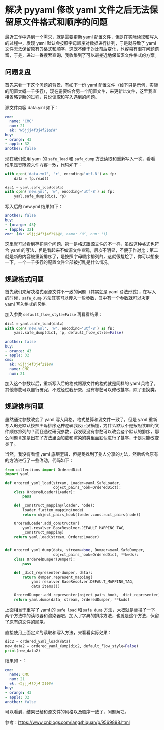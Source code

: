 # 解决 pyyaml 修改 yaml 文件之后无法保留原文件格式和顺序的问题

最近工作中遇到一个需求，就是需要更新 yaml 配置文件，但是在实际读取和写入的过程中，发现 yaml 默认会按照字母顺序对数据进行排列，于是就导致了 yaml 文件无法保留原有的格式和顺序，这既不便于对比前后变化，也容易有潜在问题遗留，于是，进过一番搜索查询，我收集到了可以最接近地保留源文件格式的方案。

## 问题复盘

首先来看一下这个问题的背景，有如下一份 yaml 配置文件（如下只是示例，实际的配置大概一千多行），现在需要结合另一个配置文件，来更新此文件，这里我直接省略更新的过程，只说读取和写入遇到的问题。

源文件内容 data.yml 如下：

```yaml
cmc:
  name: "CMC"
  num: 21
  ak: 'w5jjj4f3j4f2$$@#'
buy:
- orange: 43
- apple: 32
another: false
```

现在我们使用 yaml 的 `safe_load` 和 `safe_dump` 方法读取和重新写入一次，看看结果是否跟源文件内容一致，代码如下：

```python
with open('data.yml', 'r', encoding='utf-8') as fp:
    data = fp.read()

dic1 = yaml.safe_load(data)
with open('new.yml', 'w', encoding='utf-8') as fp:
    yaml.safe_dump(dic1, fp)
```

写入后的 new.yml 结果如下：

```yaml
another: false
buy:
- {orange: 43}
- {apple: 32}
cmc: {ak: w5jjj4f3j4f2$$@#, name: CMC, num: 21}
```

这里就可以看到存在两个问题，第一是格式跟源文件的不一样，虽然这种格式也符合 yaml 的写法，但是看起来不如源文件直观，层次不明显，不便于作对比；第二就是新的内容被重新排序了，是按照字母顺序排列的，这就很尴尬了，你可以想象一下，一个一千多行的配置文件全部被打乱是什么情况。

## 规避格式问题

首先我们来解决格式跟源文件不一致的问题（其实就是 yaml 语法形式），在写入的时候，`safe_dump` 方法其实可以传入一些参数，其中有一个参数就可以决定 yaml 写入格式的风格。

加入参数 `default_flow_style=False` 再看看结果：

```python
dic1 = yaml.safe_load(data)
with open('new.yml', 'w', encoding='utf-8') as fp:
    yaml.safe_dump(dic1, fp, default_flow_style=False)
```

```yaml
another: false
buy:
- orange: 43
- apple: 32
cmc:
  ak: w5jjj4f3j4f2$$@#
  name: CMC
  num: 21
```

加入这个参数以后，重新写入后的格式跟源文件的格式就是同样的 yaml 风格了，其他参数可以自行研究，不过经过我研究，没有参数可以修改排序，除了更换类。

## 规避排序问题

虽然通过参数改变了 yaml 写入风格，格式总算和源文件一致了，但是 yaml 重新写入的是默认按照字母排序这种逻辑我反正没搞懂，为什么默认不是按照读取的文件顺序排列的？而且通过研究参数，我发现没有参数可以改变这个默认的排序，那么问题肯定是出在了方法里面加载和渲染的类里面默认进行了排序，于是只能改变类了。

当然，我没有看懂 yaml 底层逻辑，但是我找到了别人分享的方法，然后结合原有的方法进行了一些改动，代码如下：

```python
from collections import OrderedDict
import yaml

def ordered_yaml_load(stream, Loader=yaml.SafeLoader,
                      object_pairs_hook=OrderedDict):
    class OrderedLoader(Loader):
        pass

    def _construct_mapping(loader, node):
        loader.flatten_mapping(node)
        return object_pairs_hook(loader.construct_pairs(node))

    OrderedLoader.add_constructor(
        yaml.resolver.BaseResolver.DEFAULT_MAPPING_TAG,
        _construct_mapping)
    return yaml.load(stream, OrderedLoader)


def ordered_yaml_dump(data, stream=None, Dumper=yaml.SafeDumper,
                      object_pairs_hook=OrderedDict, **kwds):
    class OrderedDumper(Dumper):
        pass

    def _dict_representer(dumper, data):
        return dumper.represent_mapping(
            yaml.resolver.BaseResolver.DEFAULT_MAPPING_TAG,
            data.items())

    OrderedDumper.add_representer(object_pairs_hook, _dict_representer)
    return yaml.dump(data, stream, OrderedDumper, **kwds)
```

上面相当于重写了 yaml 的 `safe_load` 和 `safe_dump` 方法，大概就是替换了一下两个方法中的读取器和渲染器吧，加入了字典的排序方法，也就是这个方法，保留了原有的文件的顺序。

直接使用上面定义的读取和写入方法，来看看实际效果：

```python
dic2 = ordered_yaml_load(data)
new_data2 = ordered_yaml_dump(dic2, default_flow_style=False)
print(new_data2)
```

结果如下：

```yaml
cmc:
  name: CMC
  num: 21
  ak: w5jjj4f3j4f2$$@#
buy:
- orange: 43
- apple: 32
another: false
```

可以看到，结果已经和源文件的风格以及顺序一致了，问题解决。

参考：<https://www.cnblogs.com/langshiquan/p/9569898.html>